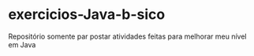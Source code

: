 # exercicios-Java-b-sico
Repositório somente par postar atividades feitas para melhorar meu nível em Java
